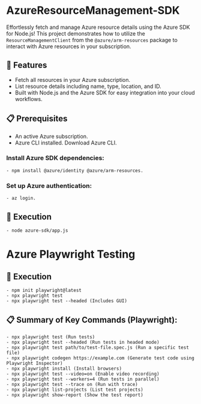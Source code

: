 # AzureResourceManagement-SDK

Effortlessly fetch and manage Azure resource details using the Azure SDK for Node.js! This project demonstrates how to utilize the `ResourceManagementClient` from the `@azure/arm-resources` package to interact with Azure resources in your subscription.

## 🌟 Features
- Fetch all resources in your Azure subscription.
- List resource details including name, type, location, and ID.
- Built with Node.js and the Azure SDK for easy integration into your cloud workflows.

## 📋 Prerequisites
- An active Azure subscription.
- Azure CLI installed. Download Azure CLI.

### Install Azure SDK dependencies:
    - npm install @azure/identity @azure/arm-resources.

### Set up Azure authentication:
    - az login.

## 🌟 Execution
    - node azure-sdk/app.js

# Azure Playwright Testing 

## 🌟 Execution
    - npm init playwright@latest 
    - npx playwright test
    - npx playwright test --headed (Includes GUI)

## 📋 Summary of Key Commands (Playwright):
    - npx playwright test (Run tests)
    - npx playwright test --headed (Run tests in headed mode)
    - npx playwright test path/to/test-file.spec.js (Run a specific test file)
    - npx playwright codegen https://example.com (Generate test code using Playwright Inspector)
    - npx playwright install (Install browsers)
    - npx playwright test --video=on (Enable video recording)
    - npx playwright test --workers=4 (Run tests in parallel)
    - npx playwright test --trace on (Run with trace)
    - npx playwright list-projects (List test projects)
    - npx playwright show-report (Show the test report)
